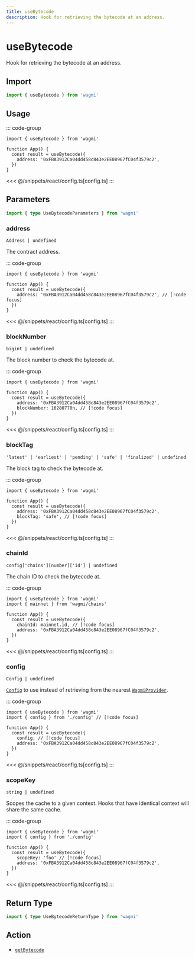 ```yaml
---
title: useBytecode
description: Hook for retrieving the bytecode at an address.
---
```


<script setup>
const packageName = 'wagmi'
const actionName = 'getBytecode'
const typeName = 'GetBytecode'
const TData = 'GetBytecodeData'
const TError = 'GetBytecodeErrorType'
</script>

# useBytecode

Hook for retrieving the bytecode at an address.

## Import

```ts
import { useBytecode } from 'wagmi'
```

## Usage

::: code-group
```tsx [index.tsx]
import { useBytecode } from 'wagmi'

function App() {
  const result = useBytecode({
    address: '0xFBA3912Ca04dd458c843e2EE08967fC04f3579c2',
  })
}
```
<<< @/snippets/react/config.ts[config.ts]
:::

## Parameters

```ts
import { type UseBytecodeParameters } from 'wagmi'
```

### address

`Address | undefined`

The contract address.

::: code-group
```tsx [index.tsx]
import { useBytecode } from 'wagmi'

function App() {
  const result = useBytecode({
    address: '0xFBA3912Ca04dd458c843e2EE08967fC04f3579c2', // [!code focus]
  })
}
```
<<< @/snippets/react/config.ts[config.ts]
:::

### blockNumber

`bigint | undefined`

The block number to check the bytecode at.

::: code-group
```tsx [index.tsx]
import { useBytecode } from 'wagmi'

function App() {
  const result = useBytecode({
    address: '0xFBA3912Ca04dd458c843e2EE08967fC04f3579c2',
    blockNumber: 16280770n, // [!code focus]
  })
}
```
<<< @/snippets/react/config.ts[config.ts]
:::

### blockTag

`'latest' | 'earliest' | 'pending' | 'safe' | 'finalized' | undefined`

The block tag to check the bytecode at.

::: code-group
```tsx [index.tsx]
import { useBytecode } from 'wagmi'

function App() {
  const result = useBytecode({
    address: '0xFBA3912Ca04dd458c843e2EE08967fC04f3579c2',
    blockTag: 'safe', // [!code focus]
  })
}
```
<<< @/snippets/react/config.ts[config.ts]
:::

### chainId

`config['chains'][number]['id'] | undefined`

The chain ID to check the bytecode at.

::: code-group
```tsx [index.tsx]
import { useBytecode } from 'wagmi'
import { mainnet } from 'wagmi/chains'

function App() {
  const result = useBytecode({
    chainId: mainnet.id, // [!code focus]
    address: '0xFBA3912Ca04dd458c843e2EE08967fC04f3579c2',
  })
}
```
<<< @/snippets/react/config.ts[config.ts]
:::

### config

`Config | undefined`

[`Config`](/react/api/createConfig#config) to use instead of retrieving from the nearest [`WagmiProvider`](/react/api/WagmiProvider).

::: code-group
```tsx [index.tsx]
import { useBytecode } from 'wagmi'
import { config } from './config' // [!code focus]

function App() {
  const result = useBytecode({
    config, // [!code focus]
    address: '0xFBA3912Ca04dd458c843e2EE08967fC04f3579c2',
  })
}
```
<<< @/snippets/react/config.ts[config.ts]
:::

### scopeKey

`string | undefined`

Scopes the cache to a given context. Hooks that have identical context will share the same cache.

::: code-group
```tsx [index.tsx]
import { useBytecode } from 'wagmi'
import { config } from './config'

function App() {
  const result = useBytecode({
    scopeKey: 'foo' // [!code focus]
    address: '0xFBA3912Ca04dd458c843e2EE08967fC04f3579c2',
  })
}
```
<<< @/snippets/react/config.ts[config.ts]
:::

<!--@include: @shared/query-options.md-->

## Return Type

```ts
import { type UseBytecodeReturnType } from 'wagmi'
```

<!--@include: @shared/query-result.md-->

<!--@include: @shared/query-imports.md-->

## Action

- [`getBytecode`](/core/api/actions/getBytecode)
